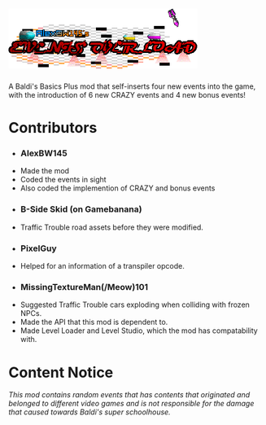 # <img src="Logo.png" />
A Baldi's Basics Plus mod that self-inserts four new events into the game, with the introduction of 6 new CRAZY events and 4 new bonus events!

# Contributors
* ### AlexBW145
- Made the mod
- Coded the events in sight
- Also coded the implemention of CRAZY and bonus events
* ### B-Side Skid (on Gamebanana)
- Traffic Trouble road assets before they were modified.
* ### PixelGuy
- Helped for an information of a transpiler opcode.
* ### MissingTextureMan(/Meow)101
- Suggested Traffic Trouble cars exploding when colliding with frozen NPCs.
- Made the API that this mod is dependent to.
- Made Level Loader and Level Studio, which the mod has compatability with.

# Content Notice
*This mod contains random events that has contents that originated and belonged to different video games and is not responsible for the damage that caused towards Baldi's super schoolhouse.*